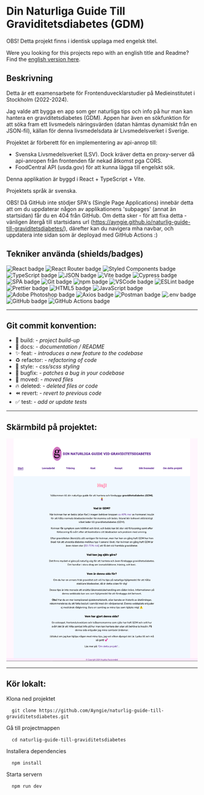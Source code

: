 # Din Naturliga Guide Till Graviditetsdiabetes (GDM)
OBS! Detta projekt finns i identisk upplaga med engelsk titel. 

Were you looking for this projects repo with an english title and Readme? Find the [english version here](https://github.com/Ayngie/natural-guide-to-gestational-diabetes).

## Beskrivning
Detta är ett examensarbete för Frontenduvecklarstudier på Medieinstitutet i Stockholm (2022-2024).

Jag valde att bygga en app som ger naturliga tips och info på hur man kan hantera en graviditetsdiabetes (GDM).
Appen har även en sökfunktion för att söka fram ett livsmedels näringsvärden (datan hämtas dynamiskt från en JSON-fil), källan för denna livsmedelsdata är Livsmedelsverket i Sverige.

Projektet är förberett för en implementering av api-anrop till: 
- Svenska Livsmedelsverket (LSV). Dock kräver detta en proxy-server då api-anropen från frontenden får nekad åtkomst pga CORS.
- FoodCentral API (usda.gov) för att kunna lägga till engelskt sök.

Denna applikation är byggd i React + TypeScript + Vite.

Projektets språk är svenska.

OBS! Då GitHub inte stödjer SPA's (Single Page Applications) innebär detta att om du uppdaterar någon av applikationens 'subpages' (annat än startsidan) får du en 404 från GitHub. 
Om detta sker - för att fixa detta - vänligen återgå till startsidans url (https://ayngie.github.io/naturlig-guide-till-graviditetsdiabetes/), därefter kan du navigera mha navbar, och uppdatera inte sidan som är deployad med GitHub Actions :)

## Tekniker använda (shields/badges)
![React badge](https://img.shields.io/badge/React-20232A?style=for-the-badge&logo=react&logoColor=61DAFB/to/img.png)
![React Router badge](https://img.shields.io/badge/React_Router-CA4245?style=for-the-badge&logo=react-router&logoColor=white/to/img.png)
![Styled Components badge](https://img.shields.io/badge/styled--components-DB7093?style=for-the-badge&logo=styled-components&logoColor=white/to/img.png)
![TypeScript badge](https://img.shields.io/badge/TypeScript-007ACC?style=for-the-badge&logo=typescript&logoColor=white/to/img.png)
![JSON badge](https://img.shields.io/badge/json-5E5C5C?style=for-the-badge&logo=json&logoColor=white/to/img.png)
![Vite badge](https://img.shields.io/badge/Vite-B73BFE?style=for-the-badge&logo=vite&logoColor=FFD62E/to/img.png)
![Cypress badge](https://img.shields.io/badge/Cypress-17202C?style=for-the-badge&logo=cypress&logoColor=white/to/img.png)
![SPA badge](https://img.shields.io/badge/SPA-0FAAFF?style=for-the-badge&logo=sap&logoColor=white/to/img.png)
![Git badge](https://img.shields.io/badge/GIT-E44C30?style=for-the-badge&logo=git&logoColor=white/to/img.png) 
![npm badge](https://img.shields.io/badge/npm-CB3837?style=for-the-badge&logo=npm&logoColor=white/to/img.png)
![VSCode badge](https://img.shields.io/badge/VSCode-0078D4?style=for-the-badge&logo=visual%20studio%20code&logoColor=white/to/img.png)
![ESLint badge](https://img.shields.io/badge/eslint-3A33D1?style=for-the-badge&logo=eslint&logoColor=white/to/img.png)
![Prettier badge](https://img.shields.io/badge/prettier-1A2C34?style=for-the-badge&logo=prettier&logoColor=F7BA3E/to/img.png)
![HTML5 badge](https://img.shields.io/badge/HTML5-E34F26?style=for-the-badge&logo=html5&logoColor=white/to/img.png)
![JavaScript badge](https://img.shields.io/badge/JavaScript-323330?style=for-the-badge&logo=javascript&logoColor=F7DF1E/to/img.png)
![Adobe Photoshop badge](https://img.shields.io/badge/Adobe%20Photoshop-31A8FF?style=for-the-badge&logo=Adobe%20Photoshop&logoColor=black/to/img.png)
![Axios badge](https://img.shields.io/badge/axios-671ddf?&style=for-the-badge&logo=axios&logoColor=white/to/img.png)
![Postman badge](https://img.shields.io/badge/Postman-FF6C37?style=for-the-badge&logo=Postman&logoColor=white/to/img.png)
![.env badge](https://img.shields.io/badge/.env%20-%20%23FF4FA7?style=for-the-badge&color=%23FF4FA7/to/img.png)
![GitHub badge](https://img.shields.io/badge/GitHub-100000?style=for-the-badge&logo=github&logoColor=white/to/img.png)
![GitHub Actions badge](https://img.shields.io/badge/GitHub_Actions-2088FF?style=for-the-badge&logo=github-actions&logoColor=white./to/img.png)


---

## Git commit konvention:
- 👷 build: - *project build-up*
- 📝 docs: - *documentation / README*
- ✨ feat: - *introduces a new feature to the codebase*
- ♻️ refactor: - *refactoring of code*
- 💄 style: - *css/scss styling*
- 🐛 bugfix: - *patches a bug in your codebase*
- 🚚 moved: - *moved files*
- 🔥 deleted: - *deleted files or code*
- ⏪ revert: - *revert to previous code*
- ✅ test: - *add or update tests*

---

## Skärmbild på projektet:
![Demonstration of my degree project](./public/Project-screenshot.png?raw=true "Your Natural Guide to Gestational Diabetes")

---

## Kör lokalt:

Klona ned projektet

```terminal
  git clone https://github.com/Ayngie/naturlig-guide-till-graviditetsdiabetes.git
```

Gå till projectmappen

```terminal
  cd naturlig-guide-till-graviditetsdiabetes
```

Installera dependencies

```terminal
  npm install
```

Starta servern

```terminal
  npm run dev
```

